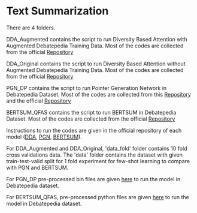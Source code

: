 # Text Summarization

There are 4 folders.

DDA_Augmented contains the script to run Diversity Based Attention with Augmented Debatepedia Training Data. Most of the codes are collected from the official [Repository](https://github.com/PrekshaNema25/DiverstiyBasedAttentionMechanism)

DDA_Original contains the script to run Diversity Based Attention without Augmented Debatepedia Training Data. Most of the codes are collected from the official [Repository](https://github.com/PrekshaNema25/DiverstiyBasedAttentionMechanism)

PGN_DP contains the script to run Pointer Generation Network in Debatepedia Dataset. Most of the codes are collected from this [Repository](https://github.com/talbaumel/RSAsummarization) and the official [Repository](https://github.com/abisee/pointer-generator)

BERTSUM_QFAS contains the script to run BERTSUM in Debatepedia Dataset. Most of the codes are collected from the official [Repository](https://github.com/nlpyang/PreSumm)

Instructions to run the codes are given in the official repository of each model ([DDA](https://github.com/PrekshaNema25/DiverstiyBasedAttentionMechanism), [PGN](https://github.com/abisee/pointer-generator), [BERTSUM](https://github.com/tahmedge/Text-Summarization/tree/master/BERTSUM_QFAS/dp_stories_tokenized_newline_without_query_bert)). 

For DDA_Augmented and DDA_Original, 'data_fold' folder contains 10 fold cross validations data. The 'data' folder contains the dataset with given train-test-valid split for 1 fold experiment for few-shot learning to compare with PGN and BERTSUM.

For PGN_DP pre-processed bin files are given [here](https://github.com/tahmedge/Text-Summarization/tree/master/PGN_DP/dp_stories_PGN) to run the model in Debatepedia dataset.

For BERTSUM_QFAS, pre-processed python files are given [here](https://github.com/tahmedge/Text-Summarization/tree/master/BERTSUM_QFAS/dp_stories_tokenized_newline_without_query_bert) to run the model in Debatepedia dataset.
